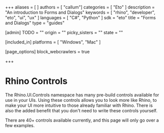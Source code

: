 +++
aliases = [ ]
authors = [ "callum"]
categories = [ "Eto" ]
description = "An introduction to Forms and Dialogs"
keywords = [ "rhino", "developer", "eto", "ui", "ux" ]
languages = [ "C#", "Python" ]
sdk = "eto"
title = "Forms and Dialogs"
type = "guides"

[admin]
TODO = ""
origin = ""
picky_sisters = ""
state = ""

[included_in]
platforms = [ "Windows", "Mac" ]

[page_options]
  block_webcrawlers = true

+++

# Rhino Controls
The Rhino.UI.Controls namespace has many pre-build controls available for use in your UIs.
Using these controls allows you to look more like Rhino, to make your UI more intuitive to those already familiar with Rhino. There is also the added benefit that you don't need to write these controls yourself.

There are 40+ controls available currently, and this page will only go over a few examples.


